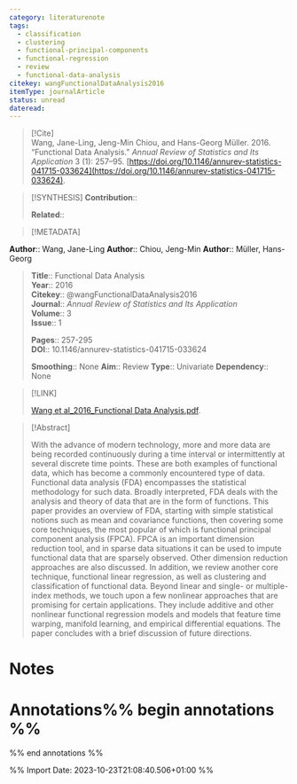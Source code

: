 ```yaml
---
category: literaturenote
tags:
  - classification
  - clustering
  - functional-principal-components
  - functional-regression
  - review
  - functional-data-analysis
citekey: wangFunctionalDataAnalysis2016
itemType: journalArticle
status: unread
dateread:
---
```


> [!Cite]  
> Wang, Jane-Ling, Jeng-Min Chiou, and Hans-Georg Müller. 2016. “Functional Data Analysis.” _Annual Review of Statistics and Its Application_ 3 (1): 257–95. [https://doi.org/10.1146/annurev-statistics-041715-033624](https://doi.org/10.1146/annurev-statistics-041715-033624).

> [!SYNTHESIS] 
>**Contribution**::
>
>**Related**:: 
>

> [!METADATA]  
>
**Author**:: Wang, Jane-Ling
**Author**:: Chiou, Jeng-Min
**Author**:: Müller, Hans-Georg<br>
> **Title**:: Functional Data Analysis    
> **Year**:: 2016     
> **Citekey**:: @wangFunctionalDataAnalysis2016    
>**Journal**:: *Annual Review of Statistics and Its Application*    
>**Volume**:: 3    
>**Issue**:: 1     
>    
>    
>     
> **Pages**:: 257-295    
>**DOI**:: 10.1146/annurev-statistics-041715-033624    
>
>**Smoothing**:: None
>**Aim**:: Review
>**Type**:: Univariate
>**Dependency**:: None

> [!LINK] 
>
> [Wang et al_2016_Functional Data Analysis.pdf](file:///Users/steven/Library/CloudStorage/GoogleDrive-steven.golovkine@ul.ie/My%20Drive/bibliography/Annual%20Review%20of%20Statistics%20and%20Its%20Application/2016/Wang%20et%20al_2016_Functional%20Data%20Analysis.pdf).

>[!Abstract]
>
>With the advance of modern technology, more and more data are being recorded continuously during a time interval or intermittently at several discrete time points. These are both examples of functional data, which has become a commonly encountered type of data. Functional data analysis (FDA) encompasses the statistical methodology for such data. Broadly interpreted, FDA deals with the analysis and theory of data that are in the form of functions. This paper provides an overview of FDA, starting with simple statistical notions such as mean and covariance functions, then covering some core techniques, the most popular of which is functional principal component analysis (FPCA). FPCA is an important dimension reduction tool, and in sparse data situations it can be used to impute functional data that are sparsely observed. Other dimension reduction approaches are also discussed. In addition, we review another core technique, functional linear regression, as well as clustering and classification of functional data. Beyond linear and single- or multiple- index methods, we touch upon a few nonlinear approaches that are promising for certain applications. They include additive and other nonlinear functional regression models and models that feature time warping, manifold learning, and empirical differential equations. The paper concludes with a brief discussion of future directions.
>>


# Notes<br>
# Annotations%% begin annotations %%  
 
  
%% end annotations %%

%% Import Date: 2023-10-23T21:08:40.506+01:00 %%
